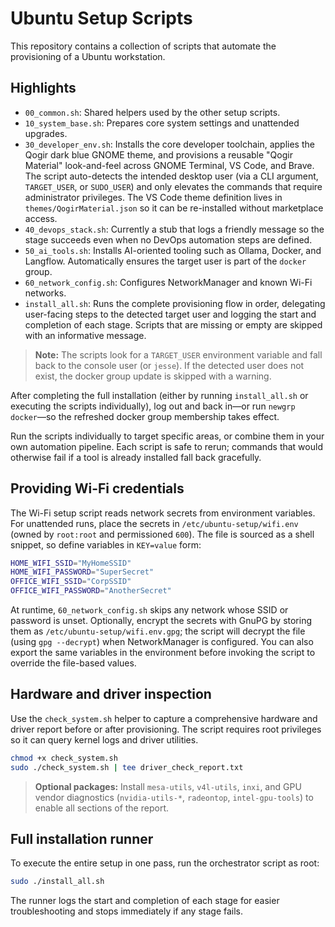 # Ubuntu Setup Scripts

This repository contains a collection of scripts that automate the provisioning of a Ubuntu workstation.

## Highlights
- `00_common.sh`: Shared helpers used by the other setup scripts.
- `10_system_base.sh`: Prepares core system settings and unattended upgrades.
- `30_developer_env.sh`: Installs the core developer toolchain, applies the Qogir dark blue GNOME theme, and provisions a reusable "Qogir Material" look-and-feel across GNOME Terminal, VS Code, and Brave. The script auto-detects the intended desktop user (via a CLI argument, `TARGET_USER`, or `SUDO_USER`) and only elevates the commands that require administrator privileges. The VS Code theme definition lives in `themes/QogirMaterial.json` so it can be re-installed without marketplace access.
- `40_devops_stack.sh`: Currently a stub that logs a friendly message so the stage succeeds even when no DevOps automation steps are defined.
- `50_ai_tools.sh`: Installs AI-oriented tooling such as Ollama, Docker, and Langflow. Automatically ensures the target user is part of the `docker` group.
- `60_network_config.sh`: Configures NetworkManager and known Wi-Fi networks.
- `install_all.sh`: Runs the complete provisioning flow in order, delegating user-facing steps to the detected target user and logging the start and completion of each stage. Scripts that are missing or empty are skipped with an informative message.

> **Note:** The scripts look for a `TARGET_USER` environment variable and fall back to the console user (or `jesse`). If the detected user does not exist, the docker group update is skipped with a warning.

After completing the full installation (either by running `install_all.sh` or executing the scripts individually), log out and back in—or run `newgrp docker`—so the refreshed docker group membership takes effect.

Run the scripts individually to target specific areas, or combine them in your own automation pipeline. Each script is safe to rerun; commands that would otherwise fail if a tool is already installed fall back gracefully.

## Providing Wi-Fi credentials

The Wi-Fi setup script reads network secrets from environment variables. For unattended runs, place the secrets in `/etc/ubuntu-setup/wifi.env` (owned by `root:root` and permissioned `600`). The file is sourced as a shell snippet, so define variables in `KEY=value` form:

```bash
HOME_WIFI_SSID="MyHomeSSID"
HOME_WIFI_PASSWORD="SuperSecret"
OFFICE_WIFI_SSID="CorpSSID"
OFFICE_WIFI_PASSWORD="AnotherSecret"
```

At runtime, `60_network_config.sh` skips any network whose SSID or password is unset. Optionally, encrypt the secrets with GnuPG by storing them as `/etc/ubuntu-setup/wifi.env.gpg`; the script will decrypt the file (using `gpg --decrypt`) when NetworkManager is configured. You can also export the same variables in the environment before invoking the script to override the file-based values.

## Hardware and driver inspection

Use the `check_system.sh` helper to capture a comprehensive hardware and driver report before or after provisioning. The script requires root privileges so it can query kernel logs and driver utilities.

```bash
chmod +x check_system.sh
sudo ./check_system.sh | tee driver_check_report.txt
```

> **Optional packages:** Install `mesa-utils`, `v4l-utils`, `inxi`, and GPU vendor diagnostics (`nvidia-utils-*`, `radeontop`, `intel-gpu-tools`) to enable all sections of the report.

## Full installation runner

To execute the entire setup in one pass, run the orchestrator script as root:

```bash
sudo ./install_all.sh
```

The runner logs the start and completion of each stage for easier troubleshooting and stops immediately if any stage fails.
